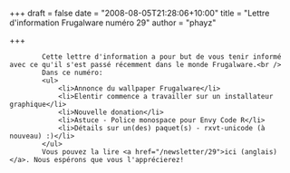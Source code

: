 
+++
draft = false
date = "2008-08-05T21:28:06+10:00"
title = "Lettre d'information Frugalware numéro 29"
author = "phayz"

+++

            Cette lettre d'information a pour but de vous tenir informé avec ce qu'il s'est passé récemment dans le monde Frugalware.<br />
            Dans ce numéro:
            <ul>
                <li>Annonce du wallpaper Frugalware</li>
                <li>Elentir commence a travailler sur un installateur graphique</li>
                <li>Nouvelle donation</li>
                <li>Astuce - Police monospace pour Envy Code R</li>
                <li>Détails sur un(des) paquet(s) - rxvt-unicode (à nouveau) :)</li>
            </ul>
            Vous pouvez la lire <a href="/newsletter/29">ici (anglais)</a>. Nous espérons que vous l'apprécierez!
            
        